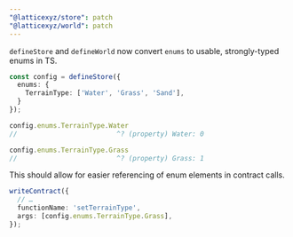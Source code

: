 ```yaml
---
"@latticexyz/store": patch
"@latticexyz/world": patch
---
```


`defineStore` and `defineWorld` now convert `enums` to usable, strongly-typed enums in TS.

```ts
const config = defineStore({
  enums: {
    TerrainType: ['Water', 'Grass', 'Sand'],
  }
});

config.enums.TerrainType.Water
//                         ^? (property) Water: 0

config.enums.TerrainType.Grass
//                         ^? (property) Grass: 1
```

This should allow for easier referencing of enum elements in contract calls.

```ts
writeContract({
  // …
  functionName: 'setTerrainType',
  args: [config.enums.TerrainType.Grass],
});
```
